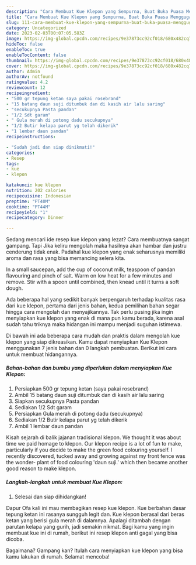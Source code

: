 ```yaml
---
description: "Cara Membuat Kue Klepon yang Sempurna, Buat Buka Puasa Menggugah Selera"
title: "Cara Membuat Kue Klepon yang Sempurna, Buat Buka Puasa Menggugah Selera"
slug: 111-cara-membuat-kue-klepon-yang-sempurna-buat-buka-puasa-menggugah-selera
category: Uncategorized
date: 2023-02-03T00:07:05.583Z
image: https://img-global.cpcdn.com/recipes/9e37873cc92cf018/680x482cq70/kue-klepon-foto-resep-utama.jpg
hideToc: false
enableToc: true
enableTocContent: false
thumbnail: https://img-global.cpcdn.com/recipes/9e37873cc92cf018/680x482cq70/kue-klepon-foto-resep-utama.jpg
cover: https://img-global.cpcdn.com/recipes/9e37873cc92cf018/680x482cq70/kue-klepon-foto-resep-utama.jpg
author: Admin
authorAv: notfound
ratingvalue: 4.2
reviewcount: 12
recipeingredient:
- "500 gr tepung ketan saya pakai rosebrand"
- "15 batang daun suji ditumbuk dan di kasih air lalu saring"
- "secukupnya Pasta pandan"
- "1/2 Sdt garam"
- " Gula merah di potong dadu secukupnya"
- "1/2 Butir kelapa parut yg telah dikerik"
- "1 lembar daun pandan"
recipeinstructions:

- "Sudah jadi dan siap dinikmati!"
categories:
- Resep
tags:
- kue
- klepon

katakunci: kue klepon 
nutrition: 202 calories
recipecuisine: Indonesian
preptime: "PT40M"
cooktime: "PT44M"
recipeyield: "1"
recipecategory: Dinner

---
```



Sedang mencari ide resep kue klepon yang lezat? Cara membuatnya sangat gampang. Tapi Jika keliru mengolah maka hasilnya akan hambar dan justru cenderung tidak enak. Padahal kue klepon yang enak seharusnya memiliki aroma dan rasa yang bisa memancing selera kita.


In a small saucepan, add the cup of coconut milk, teaspoon of pandan flavouring and pinch of salt. Warm on low heat for a few minutes and remove. Stir with a spoon until combined, then knead until it turns a soft dough.

Ada beberapa hal yang sedikit banyak berpengaruh terhadap kualitas rasa dari kue klepon, pertama dari jenis bahan, kedua pemilihan bahan segar hingga cara mengolah dan menyajikannya. Tak perlu pusing jika ingin menyiapkan kue klepon yang enak di mana pun kamu berada, karena asal sudah tahu triknya maka hidangan ini mampu menjadi suguhan istimewa.


Di bawah ini ada beberapa cara mudah dan praktis dalam mengolah kue klepon yang siap dikreasikan. Kamu dapat menyiapkan Kue Klepon menggunakan 7 jenis bahan dan 0 langkah pembuatan. Berikut ini cara untuk membuat hidangannya.

<!--inarticleads1-->

##### Bahan-bahan dan bumbu yang diperlukan dalam menyiapkan Kue Klepon:

1. Persiapkan 500 gr tepung ketan (saya pakai rosebrand)
1. Ambil 15 batang daun suji ditumbuk dan di kasih air lalu saring
1. Siapkan secukupnya Pasta pandan
1. Sediakan 1/2 Sdt garam
1. Persiapkan  Gula merah di potong dadu (secukupnya)
1. Sediakan 1/2 Butir kelapa parut yg telah dikerik
1. Ambil 1 lembar daun pandan


Kisah sejarah di balik jajanan tradisional klepon. We thought it was about time we paid homage to klepon. Our klepon recipe is a lot of fun to make, particularly if you decide to make the green food colouring yourself. I recently discovered, tucked away and growing against my front fence was the wonder- plant of food colouring &#39;daun suji.&#39; which then became another good reason to make klepon. 

<!--inarticleads2-->

##### Langkah-langkah untuk membuat Kue Klepon:


1. Selesai dan siap dihidangkan!

Dapur Ofa kali ini mau membagikan resep kue klepon. Kue berbahan dasar tepung ketan ini rasanya sungguh legit dan. Kue klepon berasal dari beras ketan yang berisi gula merah di dalamnya. Apalagi ditambah dengan parutan kelapa yang gurih, jadi semakin nikmat. Bagi kamu yang ingin membuat kue ini di rumah, berikut ini resep klepon anti gagal yang bisa dicoba. 

Bagaimana? Gampang kan? Itulah cara menyiapkan kue klepon yang bisa kamu lakukan di rumah. Selamat mencoba!
